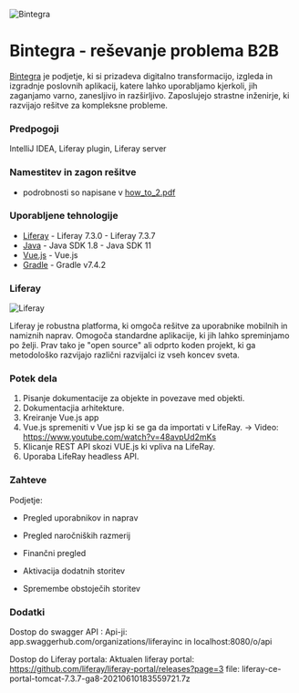 ![Bintegra](https://media-exp1.licdn.com/dms/image/C4E0BAQFfcnhNZjuFPA/company-logo_200_200/0/1637844410656?e=2147483647&v=beta&t=xnkLXaUGoC6dlo3W9ocPDAmgB1Q-ubZO4DlsLl9fUgg)

<h1>Bintegra - reševanje problema B2B</h1>

<a href="https://www.bintegra.com/">Bintegra</a> je podjetje, ki si prizadeva digitalno transformacijo, izgleda in izgradnje poslovnih aplikacij, katere lahko uporabljamo kjerkoli, jih zaganjamo varno, zanesljivo in razširljivo. Zaposlujejo strastne inženirje, ki razvijajo rešitve za kompleksne probleme.


<h3>Predpogoji</h3>

IntelliJ IDEA, Liferay plugin, Liferay server


<h3>Namestitev in zagon rešitve</h3>

 - podrobnosti so napisane v <a href="how_to_2.pdf">how_to_2.pdf</a>


<h3>Uporabljene tehnologije</h3>

- <a href="https://www.liferay.com/" target="_blank">Liferay</a> - Liferay 7.3.0 - Liferay 7.3.7
- <a href="https://www.java.com/en/Java" target="_blank">Java</a> - Java SDK 1.8 - Java SDK 11
- <a href="https://vuejs.org/" target="_blank">Vue.js</a> - Vue.js
- <a href="https://gradle.org/releases/" target="_blank">Gradle</a> - Gradle v7.4.2


<h3>Liferay</h3>

![Liferay](https://res.cloudinary.com/crunchbase-production/image/upload/c_lpad,f_auto,q_auto:eco,dpr_1/gntp637fmgntsj6z2kec)

Liferay je robustna platforma, ki omgoča rešitve za uporabnike mobilnih in namiznih naprav. Omogoča standardne aplikacije, ki jih lahko spreminjamo po želji. Prav tako je "open source" ali odprto koden projekt, ki ga metodološko razvijajo različni razvijalci iz vseh koncev sveta.


<h3>Potek dela</h3>

1. Pisanje dokumentacije za objekte in povezave med objekti.
2. Dokumentacjia arhitekture.
3. Kreiranje Vue.js app
4. Vue.js spremeniti v Vue jsp ki se ga da importati v LifeRay. -> Video: https://www.youtube.com/watch?v=48avpUd2mKs
5. Klicanje REST API skozi VUE.js ki vpliva na LifeRay.
6. Uporaba LifeRay headless API.


<h3>Zahteve</h3>

Podjetje: 

- Pregled uporabnikov in naprav 

- Pregled naročniških razmerij 

- Finančni pregled 

- Aktivacija dodatnih storitev 

- Spremembe obstoječih storitev 


<h3>Dodatki</h3>

Dostop do swagger API :
Api-ji: app.swaggerhub.com/organizations/liferayinc in localhost:8080/o/api

Dostop do Liferay portala:
Aktualen liferay portal: https://github.com/liferay/liferay-portal/releases?page=3
                   file: liferay-ce-portal-tomcat-7.3.7-ga8-20210610183559721.7z
 
